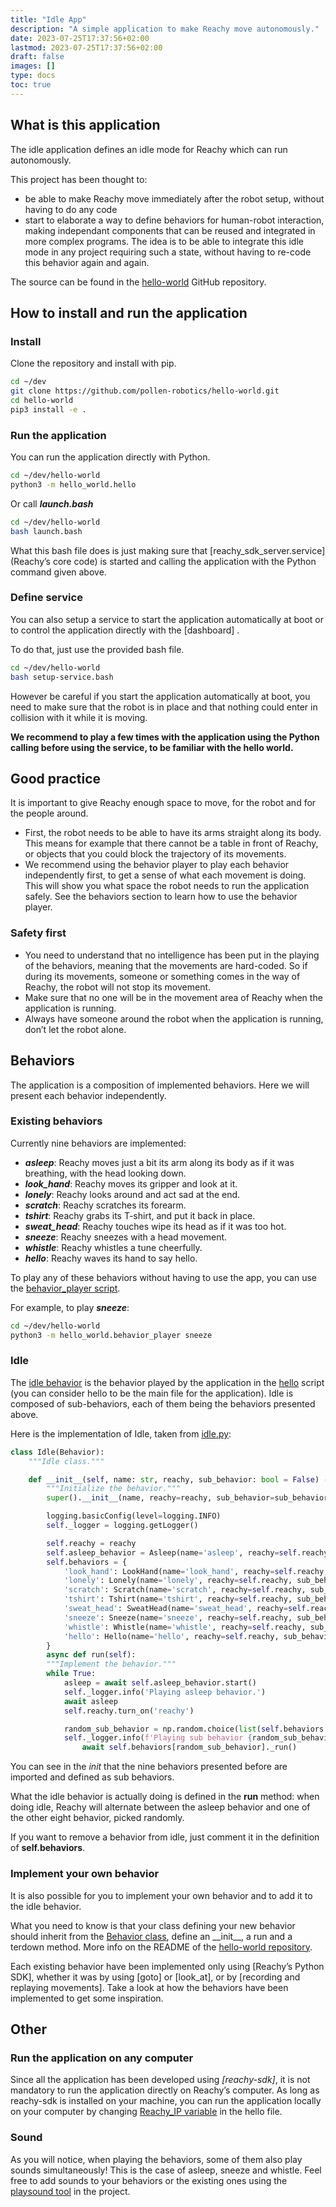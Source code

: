 ```yaml
---
title: "Idle App"
description: "A simple application to make Reachy move autonomously."
date: 2023-07-25T17:37:56+02:00
lastmod: 2023-07-25T17:37:56+02:00
draft: false
images: []
type: docs
toc: true
---
```


## What is this application

The idle application defines an idle mode for Reachy which can run autonomously.

This project has been thought to:

- be able to make Reachy move immediately after the robot setup, without having to do any code
- start to elaborate a way to define behaviors for human-robot
interaction, making independant components that can be reused and
integrated in more complex programs. The idea is to be able to integrate this idle mode in any project requiring such a state, without having to re-code this behavior again and again.

The source can be found in the <a href="https://github.com/pollen-robotics/hello-world" target="_blank">hello-world</a> GitHub repository.

## How to install and run the application

### Install

Clone the repository and install with pip.

```bash
cd ~/dev
git clone https://github.com/pollen-robotics/hello-world.git
cd hello-world
pip3 install -e .
```

### Run the application
You can run the application directly with Python.
```bash
cd ~/dev/hello-world
python3 -m hello_world.hello
```

Or call ***launch.bash***

```bash
cd ~/dev/hello-world
bash launch.bash
```

What this bash file does is just making sure that [reachy_sdk_server.service] (Reachy’s core code) is started and calling the application with the Python command given above.

### Define service
You can also setup a service to start the application automatically at boot or to control the application directly with the [dashboard] .

To do that, just use the provided bash file.
```bash
cd ~/dev/hello-world
bash setup-service.bash
```
However be careful if you start the application automatically at boot, you need to make sure that the robot is in place and that nothing could enter in collision with it while it is moving.

**We recommend to play a few times with the application using the Python calling before using the service, to be familiar with the hello world.**

## Good practice
It is important to give Reachy enough space to move, for the robot and for the people around.

- First, the robot needs to be able to have its arms straight along its body. This means for example that there cannot be a table in front of Reachy, or objects that you could block the trajectory of its movements.
- We recommend using the behavior player to play each behavior independently first, to get a sense of what each movement is doing. This will show you what space the robot needs to run the application safely. See the behaviors section to learn how to use the behavior player.

### Safety first

- You need to understand that no intelligence has been put in the playing of the behaviors, meaning that the movements are hard-coded. So if during its movements, someone or something comes in the way of Reachy, the robot will not stop its movement.
- Make sure that no one will be in the movement area of Reachy when the application is running.
- Always have someone around the robot when the application is running, don’t let the robot alone.

## Behaviors
The application is a composition of implemented behaviors. Here we will present each behavior independently.

### Existing behaviors

Currently nine behaviors are implemented:

- ***asleep***: Reachy moves just a bit its arm along its body as if it was breathing, with the head looking down.
- ***look_hand***: Reachy moves its gripper and look at it.
- ***lonely***: Reachy looks around and act sad at the end.
- ***scratch***: Reachy scratches its forearm.
- ***tshirt***: Reachy grabs its T-shirt, and put it back in place.
- ***sweat_head***: Reachy touches wipe its head as if it was too hot.
- ***sneeze***: Reachy sneezes with a head movement.
- ***whistle***: Reachy whistles a tune cheerfully.
- ***hello***: Reachy waves its hand to say hello.

To play any of these behaviors without having to use the app, you can use the <a href="https://github.com/pollen-robotics/hello-world/tree/main/hello_world/behavior_player.py" target="_blank">behavior_player script</a>.

For example, to play ***sneeze***:

```bash
cd ~/dev/hello-world
python3 -m hello_world.behavior_player sneeze
```

### Idle

The <a href="https://github.com/pollen-robotics/hello-world/tree/main/hello_world/behaviors/idle.py" target="_blank">idle behavior</a> is the behavior played by the application in the <a href="https://github.com/pollen-robotics/hello-world/tree/main/hello_world/hello.py" target="_blank">hello</a> script (you can consider hello to be the main file for the application). Idle is composed of sub-behaviors, each of them being the behaviors presented above.

Here is the implementation of Idle, taken from <a href="https://github.com/pollen-robotics/hello-world/tree/main/hello_world/behaviors/idle.py" target="_blank">idle.py</a>:

```python
class Idle(Behavior):
    """Idle class."""

    def __init__(self, name: str, reachy, sub_behavior: bool = False) -> None:
        """Initialize the behavior."""
        super().__init__(name, reachy=reachy, sub_behavior=sub_behavior)

        logging.basicConfig(level=logging.INFO)
        self._logger = logging.getLogger()

        self.reachy = reachy
        self.asleep_behavior = Asleep(name='asleep', reachy=self.reachy, sub_behavior=True)
        self.behaviors = {
            'look_hand': LookHand(name='look_hand', reachy=self.reachy, sub_behavior=True),
            'lonely': Lonely(name='lonely', reachy=self.reachy, sub_behavior=True),
            'scratch': Scratch(name='scratch', reachy=self.reachy, sub_behavior=True),
            'tshirt': Tshirt(name='tshirt', reachy=self.reachy, sub_behavior=True),
            'sweat_head': SweatHead(name='sweat_head', reachy=self.reachy, sub_behavior=True),
            'sneeze': Sneeze(name='sneeze', reachy=self.reachy, sub_behavior=True),
            'whistle': Whistle(name='whistle', reachy=self.reachy, sub_behavior=True),
            'hello': Hello(name='hello', reachy=self.reachy, sub_behavior=True)
        }
		async def run(self):
        """Implement the behavior."""
        while True:
            asleep = await self.asleep_behavior.start()
            self._logger.info('Playing asleep behavior.')
            await asleep
            self.reachy.turn_on('reachy')

            random_sub_behavior = np.random.choice(list(self.behaviors.keys()))
            self._logger.info(f'Playing sub behavior {random_sub_behavior}')
	            await self.behaviors[random_sub_behavior]._run()
```

You can see in the *init* that the nine behaviors presented before are imported and defined as sub behaviors. 

What the idle behavior is actually doing is defined in the **run** method: when doing idle, Reachy will alternate between the asleep behavior and one of the other eight behavior, picked randomly.

If you want to remove a behavior from idle, just comment it in the definition of **self.behaviors**.

### Implement your own behavior

It is also possible for you to implement your own behavior and to add it to the idle behavior.

What you need to know is that your class defining your new behavior should inherit from the <a href="https://github.com/pollen-robotics/hello-world/tree/main/hello_world/behaviors/__init__.py" target="_blank">Behavior class</a>, define an \_\_init\_\_, a run and a terdown method. More info on the README of the <a href="https://github.com/pollen-robotics/hello-world#add-new-behaviors" target="_blank">hello-world repository</a>.

Each existing behavior have been implemented only using [Reachy’s Python SDK], whether it was by using [goto] or [look_at], or by [recording and replaying movements]. Take a look at how the behaviors have been implemented to get some inspiration.

## Other
### Run the application on any computer
Since all the application has been developed using *[reachy-sdk]*, it is not mandatory to run the application directly on Reachy’s computer. As long as reachy-sdk is installed on your machine, you can run the application locally on your computer by changing <a href="https://github.com/pollen-robotics/hello-world/blob/dc13915fddf366077797f42cad8d97119697706c/hello_world/hello.py#L18" target="_blank">Reachy_IP variable</a> in the hello file.

### Sound

As you will notice, when playing the behaviors, some of them also play sounds simultaneously! This is the case of asleep, sneeze and whistle. Feel free to add sounds to your behaviors or the existing ones using the <a href="https://github.com/pollen-robotics/hello-world/tree/main/hello_world/behaviors/player.py" target="_blank">playsound tool</a> in the project.
